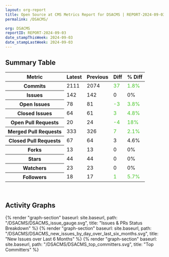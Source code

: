 ```yaml
---
layout: org-report
title: Open Source at CMS Metrics Report for DSACMS | REPORT-2024-09-03
permalink: /DSACMS/

org: DSACMS
reportID: REPORT-2024-09-03
date_stampThisWeek: 2024-09-03
date_stampLastWeek: 2024-09-03
---
```

<div class="summary-table">
  <table class="usa-table usa-table--borderless">
    <h2> Summary Table </h2>
    <thead>
      <tr>
        <th scope="col">Metric</th>
        <th scope="col">Latest</th>
        <th scope="col">Previous</th>
        <th scope="col">Diff</th>
        <th scope="col">% Diff</th>
      </tr>
    </thead>
    <tbody>
      <tr>
        <th scope="row">Commits</th>
        <td>2111</td>
        <td>2074</td>
        <td style="color: #45c527" >37</td>
        <td style="color: #45c527" >1.8%</td>
      </tr>
      <tr>
        <th scope="row">Issues</th>
        <td>142</td>
        <td>142</td>
        <td style="" >0</td>
        <td style="" >0%</td>
      </tr>
      <tr>
        <th scope="row">Open Issues</th>
        <td>78</td>
        <td>81</td>
        <td style="color: #45c527" >-3</td>
        <td style="color: #45c527" >3.8%</td>
      </tr>
      <tr>
        <th scope="row">Closed Issues</th>
        <td>64</td>
        <td>61</td>
        <td style="color: #45c527" >3</td>
        <td style="color: #45c527" >4.8%</td>
      </tr>
      <tr>
        <th scope="row">Open Pull Requests</th>
        <td>20</td>
        <td>24</td>
        <td style="color: #45c527" >-4</td>
        <td style="color: #45c527" >18%</td>
      </tr>
      <tr>
        <th scope="row">Merged Pull Requests</th>
        <td>333</td>
        <td>326</td>
        <td style="color: #45c527" >7</td>
        <td style="color: #45c527" >2.1%</td>
      </tr>
      <tr>
        <th scope="row">Closed Pull Requests</th>
        <td>67</td>
        <td>64</td>
        <td style="" >3</td>
        <td style="" >4.6%</td>
      </tr>
      <tr>
        <th scope="row">Forks</th>
        <td>13</td>
        <td>13</td>
        <td style="" >0</td>
        <td style="" >0%</td>
      </tr>
      <tr>
        <th scope="row">Stars</th>
        <td>44</td>
        <td>44</td>
        <td style="" >0</td>
        <td style="" >0%</td>
      </tr>
      <tr>
        <th scope="row">Watchers</th>
        <td>23</td>
        <td>23</td>
        <td style="" >0</td>
        <td style="" >0%</td>
      </tr>
      <tr>
        <th scope="row">Followers</th>
        <td>18</td>
        <td>17</td>
        <td style="color: #45c527" >1</td>
        <td style="color: #45c527" >5.7%</td>
      </tr>
    </tbody>
  </table>
</div>
<div class="graph-container">
  <br>
  <h2>Activity Graphs</h2>
  <div class="all-graphs">
    <!--- Issues/PRs Status Breakdown Graph -->
    {% render "graph-section" baseurl: site.baseurl, path: "/DSACMS/DSACMS_issue_gauge.svg", title: "Issues & PRs Status Breakdown" %}
    <!-- New Issues over Last 6 Months -->
    {% render "graph-section" baseurl: site.baseurl, path: "/DSACMS/DSACMS_new_issues_by_day_over_last_six_months.svg", title: "New Issues over Last 6 Months" %}
    <!-- Top Committers Bar Graph -->
    {% render "graph-section" baseurl: site.baseurl, path: "/DSACMS/DSACMS_top_committers.svg", title: "Top Committers" %}
  </div>
</div>
